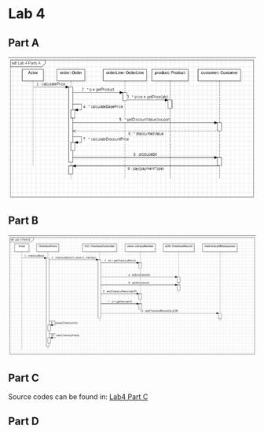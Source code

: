 # Lab 4

## Part A

![Lab4 Part A](/lab4/partA/lab4-part-A.png)

## Part B

![Lab4 Part B](/lab4/partB/lab4-part-B.png)

## Part C

Source codes can be found in: [Lab4 Part C](/lab4/partC/)

## Part D
